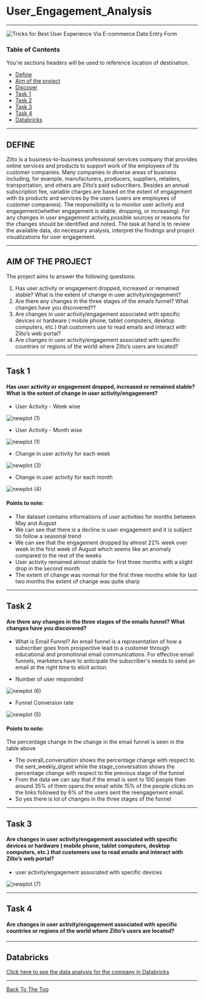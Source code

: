 # User_Engagement_Analysis


---
![Tricks for Best User Experience Via E-commerce Data Entry Form](https://user-images.githubusercontent.com/68263684/108158546-623b5300-70a2-11eb-86ab-b8a49529b12b.jpg)

### Table of Contents
You're sections headers will be used to reference location of destination.

- [Define](#Define)
- [Aim of the project](#AIM-OF-THE-PROJECT)
- [Discover](#Discover)
- [Task 1](#Task-1)
- [Task 2](#Task-2)
- [Task 3](#Task-3)
- [Task 4](#Task-4)
- [Databricks](#Databricks)

---

## DEFINE

Zilto is a business-to-business professional services company that provides online services and products to support work of the employees of its customer companies. Many companies in diverse areas of business including, for example, manufacturers, producers, suppliers, retailers, transportation, and others are Zilto’s paid subscribers. Besides an annual subscription fee, variable charges are based on the extent of engagement with its products and services by the users (users are employees of customer companies).
The responsibility is to monitor user activity and engagement(whether engagement is stable, dropping, or increasing). For any changes in user engagement activity,possible sources or reasons for the changes should be identified and noted. The task at hand is to review the available data, do necessary analysis, interpret the findings and project visualizations for user engagement.

---
## AIM OF THE PROJECT

The project aims to answer the following questions:<br>
1. Has user activity or engagement dropped, increased or remained stable? What is the extent of change in user activity/engagement?<br>
2. Are there any changes in the three stages of the emails funnel? What changes have you discovered??<br>
3. Are changes in user activity/engagement associated with specific devices or hardware ( mobile phone, tablet computers, desktop computers, etc.)  that customers use to read emails and interact with Zilto’s  web portal?<br>
4. Are changes in user activity/engagement associated with specific countries or regions of the world where Zilto’s  users are located?<br>
---
## Task 1 
#### Has user activity or engagement dropped, increased or remained stable? What is the extent of change in user activity/engagement?
- User Activity - Week wise 
 
![newplot (1)](https://user-images.githubusercontent.com/68263684/108164197-8f413300-70ad-11eb-9e0e-41262352238c.png)

 - User Activity - Month wise

![newplot (1)](https://user-images.githubusercontent.com/68263684/108164629-62d9e680-70ae-11eb-94ee-4b0961d64c7d.png)

- Change in user activity for each week

![newplot (3)](https://user-images.githubusercontent.com/68263684/108165261-7cc7f900-70af-11eb-8438-b648b326e7b1.png)

- Change in user activity for each month

![newplot (4)](https://user-images.githubusercontent.com/68263684/108165319-9c5f2180-70af-11eb-91cb-5f54f296368d.png)

#### Points to note:

-   The dataset contains informations of user activities for months between May and August
-   We can see that there is a decline is user engagement and it is subject tio follow a seasonal trend
-   We can see that the engagement dropped by almost 22% week over week in the first week of August which seems like an anomaly compared to the rest of the weeks
-   User activity remained almost stable for first three months with a slight drop in the second month
-   The extent of change was normal for the first three months while for last two months the extent of change was quite sharp
---
## Task 2
#### Are there any changes in the three stages of the emails funnel? What changes have you discovered? 

- What is Email Funnel?
An email funnel is a representation of how a subscriber goes from prospective lead to a customer through educational and promotional email communications. For effective email funnels, marketers have to anticipate the subscriber's needs to send an email at the right time to elicit action.

- Number of user responded

![newplot (6)](https://user-images.githubusercontent.com/68263684/108167693-4be9c300-70b3-11eb-8ae6-b4004d71b23a.png)

- Funnel Conversion rate

![newplot (5)](https://user-images.githubusercontent.com/68263684/108167904-a71bb580-70b3-11eb-9e20-8cc255859158.png)

#### Points to note:

The percentage change in the change in the email funnel is seen in the table above
- The overall_conversation shows the percentage change with respect to the sent_weekly_digest while the stage_conversation shows the percentage change with respect to the previous stage of the funnel
- From the data we can say that if the email is sent to 100 people then around 35% of them opens the email while 15% of the people clicks on the links followed by 6% of the users sent the reengagement email.
- So yes there is lot of changes in the three stages of the funnel
---
## Task 3
#### Are changes in user activity/engagement associated with specific devices or hardware ( mobile phone, tablet computers, desktop computers, etc.) that customers use to read emails and interact with Zilto’s web portal?

- user activity/engagement associated with specific devices

![newplot (7)](https://user-images.githubusercontent.com/68263684/108168281-493b9d80-70b4-11eb-9a4c-1c0f30e9b076.png)


---
## Task 4
#### Are changes in user activity/engagement associated with specific countries or regions of the world where Zilto’s users are located?

---
## Databricks

[Click here to see the data analysis for the company in Databricks](https://databricks-prod-cloudfront.cloud.databricks.com/public/4027ec902e239c93eaaa8714f173bcfc/3839454205680965/632151243528397/573016260412799/latest.html)

---
[Back To The Top](#User_Engagement_Analysis)

